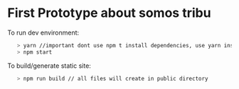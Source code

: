 # First Prototype about somos tribu

 To run dev environment:
 ```bash
    > yarn //important dont use npm t install dependencies, use yarn instead
    > npm start
 ```
 To build/generate static site: 
 ```bash
    > npm run build // all files will create in public directory
```